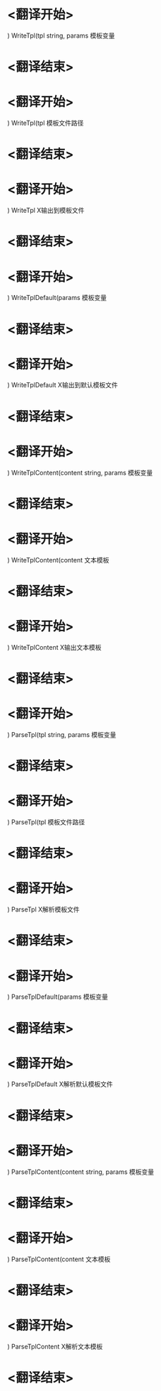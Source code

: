 
# <翻译开始>
) WriteTpl(tpl string, params
模板变量
# <翻译结束>

# <翻译开始>
) WriteTpl(tpl
模板文件路径
# <翻译结束>

# <翻译开始>
) WriteTpl
X输出到模板文件
# <翻译结束>

# <翻译开始>
) WriteTplDefault(params
模板变量
# <翻译结束>

# <翻译开始>
) WriteTplDefault
X输出到默认模板文件
# <翻译结束>

# <翻译开始>
) WriteTplContent(content string, params
模板变量
# <翻译结束>

# <翻译开始>
) WriteTplContent(content
文本模板
# <翻译结束>

# <翻译开始>
) WriteTplContent
X输出文本模板
# <翻译结束>

# <翻译开始>
) ParseTpl(tpl string, params
模板变量
# <翻译结束>

# <翻译开始>
) ParseTpl(tpl
模板文件路径
# <翻译结束>

# <翻译开始>
) ParseTpl
X解析模板文件
# <翻译结束>

# <翻译开始>
) ParseTplDefault(params
模板变量
# <翻译结束>

# <翻译开始>
) ParseTplDefault
X解析默认模板文件
# <翻译结束>

# <翻译开始>
) ParseTplContent(content string, params
模板变量
# <翻译结束>

# <翻译开始>
) ParseTplContent(content
文本模板
# <翻译结束>

# <翻译开始>
) ParseTplContent
X解析文本模板
# <翻译结束>
